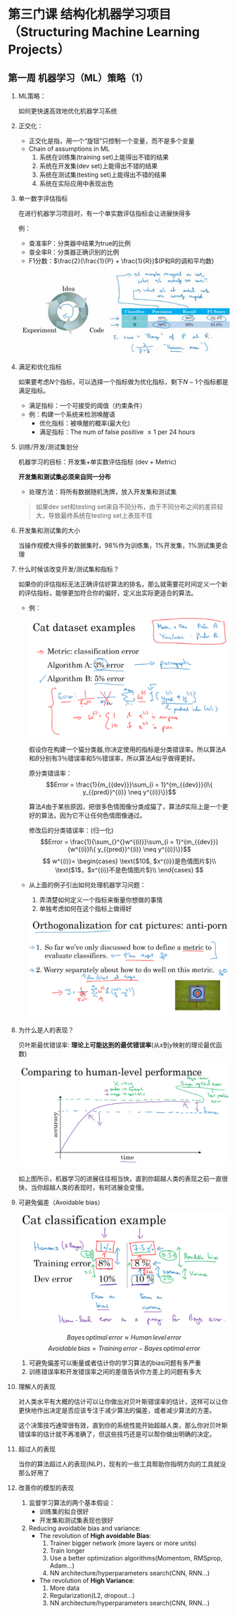 # 第三门课 结构化机器学习项目（Structuring Machine Learning Projects）

## 第一周 机器学习（ML）策略（1）
1. ML策略：

   如何更快速高效地优化机器学习系统
2. 正交化：
   - 正交化是指，用一个“旋钮”只控制一个变量，而不是多个变量
   - Chain of assumptions in ML
     1. 系统在训练集(training set)上能得出不错的结果
     2. 系统在开发集(dev set)上能得出不错的结果
     3. 系统在测试集(testing set)上能得出不错的结果
     4. 系统在实际应用中表现出色
3. 单一数字评估指标
   
   在进行机器学习项目时，有一个单实数评估指标会让进展快得多

   例：
   - 查准率P：分类器中结果为true的比例
   - 查全率R：分类器正确识别的比例
   - F1分数：$\frac{2}{\frac{1}{P} + \frac{1}{R}}$(P和R的调和平均数)

   ![](images\e75299b34b8ccb565a1566d2a515f597.png)
4. 满足和优化指标

   如果要考虑$N$个指标，可以选择一个指标做为优化指标，剩下$N-1$个指标都是满足指标。
   - 满足指标：一个可接受的阈值（约束条件）
   - 例：构建一个系统来检测唤醒语
     - 优化指标：被唤醒的概率(最大化)
     - 满足指标：The num of false positive $\leq1$ per 24 hours
5. 训练/开发/测试集划分
   
   机器学习的目标：开发集+单实数评估指标 (dev + Metric)

   **开发集和测试集必须来自同一分布**
   - 处理方法：将所有数据随机洗牌，放入开发集和测试集
   > 如果dev set和testing set来自不同分布，由于不同分布之间的差异较大，导致最终系统在testing set上表现不佳
6. 开发集和测试集的大小

   当操作规模大得多的数据集时，98%作为训练集，1%开发集，1%测试集更合理
7. 什么时候该改变开发/测试集和指标？
   
   如果你的评估指标无法正确评估好算法的排名，那么就需要花时间定义一个新的评估指标，能够更加符合你的偏好，定义出实际更适合的算法。
   - 例：
     
     ![](images\f8313f1a0ca63a71d0eb3b3b42453220.png)

     假设你在构建一个猫分类器,你决定使用的指标是分类错误率。所以算法$A$和$B$分别有3％错误率和5％错误率，所以算法$A$似乎做得更好。

     原分类错误率：$$Error = \frac{1}{m_{{dev}}}\sum_{i = 1}^{m_{{dev}}}{I\{ y_{{pred}}^{(i)} \neq y^{(i)}\}}$$

     算法$A$由于某些原因，把很多色情图像分类成猫了，算法$B$实际上是一个更好的算法，因为它不让任何色情图像通过。

     修改后的分类错误率：(归一化)$$Error = \frac{1}{\sum_{}^{}w^{(i)}}\sum_{i = 1}^{m_{{dev}}}{w^{(i)}I\{ y_{{pred}}^{(i)} \neq y^{(i)}\}}$$
     $$
         w^{(i)}=
         \begin{cases}
         \text{$10$, $x^{(i)}是色情图片$}\\
         \text{$1$，$x^{(i)}不是色情图片$}\\
         \end{cases}
     $$
    - 从上面的例子引出如何处理机器学习问题：
      1. 弄清楚如何定义一个指标来衡量你想做的事情
      2. 单独考虑如何在这个指标上做得好
      
      ![](images\12c7390dfc8b80057483de00d0d2c7b7.png)
8. 为什么是人的表现？

   贝叶斯最优错误率: **理论上可能达到的最优错误率**(从$x$到$y$映射的理论最优函数)
    
   ![](images\f44d03275801ce5ec97503851eb22ad5.png)

   如上图所示，机器学习的进展往往相当快，直到你超越人类的表现之前一直很快，当你超越人类的表现时，有时进展会变慢。
9. 可避免偏差（Avoidable bias）
   
   ![](images\a582a5304dca46ff2f450d934bf7330a.png)

   $$Bayes\,optimal\,error\approx Human\,level\,error $$
   $$Avoidable\,bias = Training\,error - Bayes\,optimal\,error$$
   1. 可避免偏差可以衡量或者估计你的学习算法的bias问题有多严重
   2. 训练错误率和开发错误率之间的差值告诉你方差上的问题有多大
10. 理解人的表现
    
    对人类水平有大概的估计可以让你做出对贝叶斯错误率的估计，这样可以让你更快地作出决定是否应该专注于减少算法的偏差，或者减少算法的方差。
    
    这个决策技巧通常很有效，直到你的系统性能开始超越人类，那么你对贝叶斯错误率的估计就不再准确了，但这些技巧还是可以帮你做出明确的决定。
11. 超过人的表现
    
    当你的算法超过人的表现(NLP)，现有的一些工具帮助你指明方向的工具就没那么好用了
12. 改善你的模型的表现
    1. 监督学习算法的两个基本假设：
       - 训练集的拟合很好
       - 开发集和测试集表现也很好
    2. Reducing avoidable bias and variance:
       - The revolution of **High avoidable Bias**:
         1. Trainer bigger network (more layers or more units)
         2. Train longer
         3. Use a better optimization algorithms(Momentom, RMSprop, Adam...)
         4. NN architecture/hyperparameters search(CNN, RNN...)
       - The revolution of **High Variance**:
         1. More data
         2. Regularization(L2, dropout...)
         3. NN architecture/hyperparameters search(CNN, RNN...)